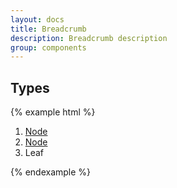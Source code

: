 ```yaml
---
layout: docs
title: Breadcrumb
description: Breadcrumb description
group: components
---
```


## Types ##
{% example html %}
<nav>
   <ol class="sv-breadcrumb">
      <li class="sv-breadcrumb__item"><a class="sv-link" href="#">Node</a></li>
      <li class="sv-breadcrumb__item"><a class="sv-link" href="#">Node</a></li>
      <li class="sv-breadcrumb__item">Leaf</li>
   </ol>
</nav>
{% endexample %}
